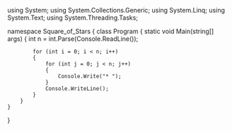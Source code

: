using System;
using System.Collections.Generic;
using System.Linq;
using System.Text;
using System.Threading.Tasks;

namespace Square_of_Stars
{
    class Program
    {
        static void Main(string[] args)
        {
            int n = int.Parse(Console.ReadLine());

            for (int i = 0; i < n; i++)
            {
                for (int j = 0; j < n; j++)
                {
                    Console.Write("* ");
                }
                Console.WriteLine();
            }
        }
    }
}
